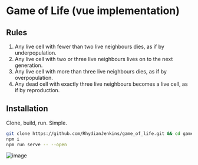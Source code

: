 # Game of Life (vue implementation)

## Rules
1. Any live cell with fewer than two live neighbours dies, as if by underpopulation.
2. Any live cell with two or three live neighbours lives on to the next generation.
3. Any live cell with more than three live neighbours dies, as if by overpopulation.
4. Any dead cell with exactly three live neighbours becomes a live cell, as if by reproduction.

## Installation
Clone, build, run. Simple.
```bash
git clone https://github.com/RhydianJenkins/game_of_life.git && cd game_of_life
npm i
npm run serve -- --open
```
![image](https://user-images.githubusercontent.com/9198690/133149496-b3b54c01-d72f-47f5-bd11-d3e1ffe80600.png)

